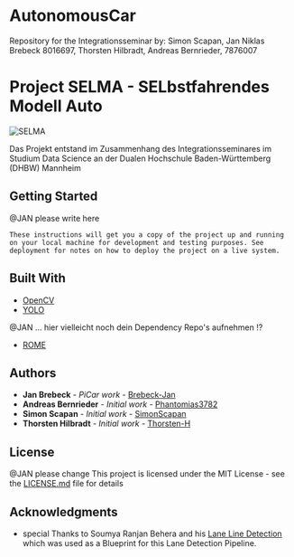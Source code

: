 # AutonomousCar
Repository for the Integrationsseminar
by:
Simon Scapan, 
Jan Niklas Brebeck 8016697,
Thorsten Hilbradt,
Andreas Bernrieder, 7876007



# Project SELMA - SELbstfahrendes Modell Auto

![SELMA](advertising/SELMA_Testfahrt.gif)

Das Projekt entstand im Zusammenhang des Integrationsseminares im Studium Data Science an der Dualen Hochschule Baden-Württemberg (DHBW) Mannheim

## Getting Started

@JAN please write here
```
These instructions will get you a copy of the project up and running on your local machine for development and testing purposes. See deployment for notes on how to deploy the project on a live system.
```

## Built With

* [OpenCV](https://opencv.org)
* [YOLO](https://wiki.loliot.net/docs/lang/python/libraries/yolov4/python-yolov4-about/)


@JAN ... hier vielleicht noch dein Dependency Repo's aufnehmen !?
* [ROME](https://rometools.github.io/rome/)


## Authors

* **Jan Brebeck** - *PiCar work* - [Brebeck-Jan](https://github.com/Brebeck-Jan)
* **Andreas Bernrieder** - *Initial work* - [Phantomias3782](https://github.com/Phantomias3782)
* **Simon Scapan** - *Initial work* - [SimonScapan](https://github.com/SimonScapan)
* **Thorsten Hilbradt** - *Initial work* - [Thorsten-H](https://github.com/Thorsten-H)


## License

@JAN please change
This project is licensed under the MIT License - see the [LICENSE.md](LICENSE.md) file for details

## Acknowledgments

* special Thanks to Soumya Ranjan Behera and his [Lane Line Detection](https://www.kaggle.com/soumya044/lane-line-detection/notebook) which was used as a Blueprint for this Lane Detection Pipeline.

